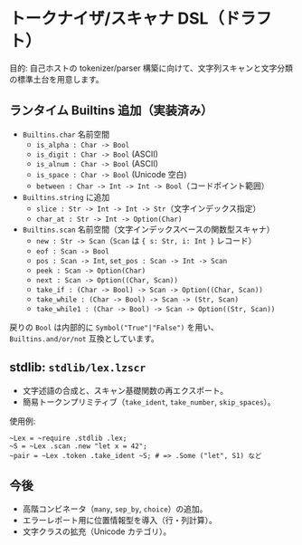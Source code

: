 # トークナイザ/スキャナ DSL（ドラフト）

目的: 自己ホストの tokenizer/parser 構築に向けて、文字列スキャンと文字分類の標準土台を用意します。

## ランタイム Builtins 追加（実装済み）

- `Builtins.char` 名前空間
  - `is_alpha : Char -> Bool`
  - `is_digit : Char -> Bool` (ASCII)
  - `is_alnum : Char -> Bool` (ASCII)
  - `is_space : Char -> Bool` (Unicode 空白)
  - `between : Char -> Int -> Int -> Bool`（コードポイント範囲）
- `Builtins.string` に追加
  - `slice : Str -> Int -> Int -> Str`（文字インデックス指定）
  - `char_at : Str -> Int -> Option(Char)`
- `Builtins.scan` 名前空間（文字インデックスベースの関数型スキャナ）
  - `new : Str -> Scan`（`Scan` は `{ s: Str, i: Int }` レコード）
  - `eof : Scan -> Bool`
  - `pos : Scan -> Int`, `set_pos : Scan -> Int -> Scan`
  - `peek : Scan -> Option(Char)`
  - `next : Scan -> Option((Char, Scan))`
  - `take_if : (Char -> Bool) -> Scan -> Option((Char, Scan))`
  - `take_while : (Char -> Bool) -> Scan -> (Str, Scan)`
  - `take_while1 : (Char -> Bool) -> Scan -> Option((Str, Scan))`

戻りの `Bool` は内部的に `Symbol("True"|"False")` を用い、`Builtins.and/or/not` 互換としています。

## stdlib: `stdlib/lex.lzscr`

- 文字述語の合成と、スキャン基礎関数の再エクスポート。
- 簡易トークンプリミティブ（`take_ident`, `take_number`, `skip_spaces`）。

使用例:

```lzscr
~Lex = ~require .stdlib .lex;
~S = ~Lex .scan .new "let x = 42";
~pair = ~Lex .token .take_ident ~S; # => .Some ("let", S1) など
```

## 今後

- 高階コンビネータ（`many`, `sep_by`, `choice`）の追加。
- エラーレポート用に位置情報型を導入（行・列計算）。
- 文字クラスの拡充（Unicode カテゴリ）。
